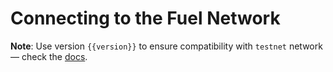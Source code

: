 <script setup>
  import { data } from '../../versions.data'
  const { version } = data
</script>

# Connecting to the Fuel Network

**Note**: Use version `{{version}}` to ensure compatibility with `testnet` network — check the [docs](https://docs.fuel.network/guides/installation/#using-the-latest-toolchain).
